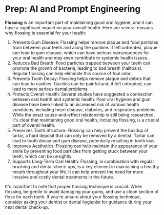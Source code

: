 # Prep: AI  and Prompt Engineering

**Flossing** is an important part of maintaining good oral hygiene, and it can have a significant impact on your overall health. Here are several reasons why flossing is essential for your health:

1. Prevents Gum Disease: Flossing helps remove plaque and food particles from between your teeth and along the gumline. If left untreated, plaque can lead to gum disease, which can have serious consequences for your oral health and may even contribute to systemic health issues.
2. Reduces Bad Breath: Food particles trapped between your teeth can promote the growth of bacteria, leading to bad breath (halitosis). Regular flossing can help eliminate this source of foul odor.
3. Prevents Tooth Decay: Flossing helps remove plaque and debris that can lead to cavities. Cavities can be painful and, if left untreated, can lead to more serious dental problems.
4. Protects Overall Health: Several studies have suggested a connection between oral health and systemic health. Poor oral hygiene and gum disease have been linked to an increased risk of various health conditions, including heart disease, diabetes, and respiratory problems. While the exact cause-and-effect relationship is still being researched, it's clear that maintaining good oral health, including flossing, is a crucial part of overall health.
5. Preserves Tooth Structure: Flossing can help prevent the buildup of tartar, a hard deposit that can only be removed by a dentist. Tartar can lead to tooth decay and gum disease, potentially resulting in tooth loss.
6. Improves Aesthetics: Flossing can help maintain the appearance of your smile by preventing food particles from getting stuck between your teeth, which can be unsightly.
7. Supports Long-Term Oral Health: Flossing, in combination with regular brushing and dental check-ups, is a key element in maintaining a healthy mouth throughout your life. It can help prevent the need for more invasive and costly dental treatments in the future.

It's important to note that proper flossing technique is crucial. When flossing, be gentle to avoid damaging your gums, and use a clean section of floss for each tooth. If you're unsure about your flossing technique, consider asking your dentist or dental hygienist for guidance during your next dental check-up.
